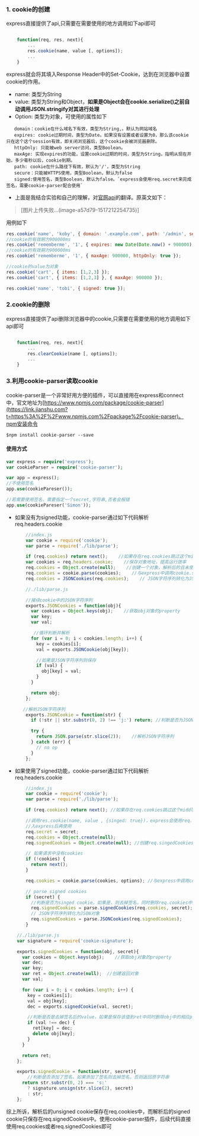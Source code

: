 ### **1. cookie的创建**

express直接提供了api,只需要在需要使用的地方调用如下api即可

```js

    function(req, res, next){
        ...
        res.cookie(name, value [, options]);
        ...
    }

```

express就会将其填入Response Header中的Set-Cookie，达到在浏览器中设置cookie的作用。

- name: 类型为String
- value: 类型为String和Object，**如果是Object会在cookie.serialize()之前自动调用JSON.stringify对其进行处理**
- Option: 类型为对象，可使用的属性如下



```text
   domain：cookie在什么域名下有效，类型为String,。默认为网站域名
   expires: cookie过期时间，类型为Date。如果没有设置或者设置为0，那么该cookie只在这个这个session有效，即关闭浏览器后，这个cookie会被浏览器删除。
   httpOnly: 只能被web server访问，类型Boolean。
   maxAge: 实现expires的功能，设置cookie过期的时间，类型为String，指明从现在开始，多少毫秒以后，cookie到期。
   path: cookie在什么路径下有效，默认为'/'，类型为String
   secure：只能被HTTPS使用，类型Boolean，默认为false
   signed:使用签名，类型Boolean，默认为false。`express会使用req.secret来完成签名，需要cookie-parser配合使用`

```

- 上面是我结合实验和自己的理解，对[官网api](https://link.jianshu.com/?t=http%3A%2F%2Fexpressjs.com%2Fen%2F4x%2Fapi.html)的翻译。原英文如下：

> [图片上传失败...(image-a57d79-1517212254735)]

用例如下

```js
res.cookie('name', 'koby', { domain: '.example.com', path: '/admin', secure: true });
//cookie的有效期为900000ms
res.cookie('rememberme', '1', { expires: new Date(Date.now() + 900000), httpOnly: true });
//cookie的有效期为900000ms
res.cookie('rememberme', '1', { maxAge: 900000, httpOnly: true });

//cookie的value为对象
res.cookie('cart', { items: [1,2,3] });
res.cookie('cart', { items: [1,2,3] }, { maxAge: 900000 });

res.cookie('name', 'tobi', { signed: true });
```

### **2.cookie的删除**

express直接提供了api删除浏览器中的cookie,只需要在需要使用的地方调用如下api即可

```js

    function(req, res, next){
        ...
        res.clearCookie(name [, options]);
        ...
    }

```

### **3.利用cookie-parser读取cookie**

 cookie-parser是一个非常好用方便的插件，可以直接用在express和connect中，官文地址为[https://www.npmjs.com/package/cookie-parser](https://link.jianshu.com?t=https%3A%2F%2Fwww.npmjs.com%2Fpackage%2Fcookie-parser)。npm安装命令



```
$npm install cookie-parser --save
```

#### 使用方式



```php
var express = require('express');
var cookieParser = require('cookie-parser');

var app = express();
//不使用签名
app.use(cookiePareser());

//若需要使用签名，需要指定一个secret,字符串,否者会报错
app.use(cookiePareser('Simon'));
```

- 如果没有为signed功能，cookie-parser通过如下代码解析req.headers.cookie

  

  ```jsx
      //index.js
      var cookie = require('cookie');
      var parse = require('./lib/parse');
  
      if (req.cookies) return next();    //如果存在req.cookies跳过这个middleware
      var cookies = req.headers.cookie;    //保存对象地址，提高运行效率
      req.cookies = Object.create(null);    //创建一个对象，解析后的且未使用签名的cookie保存在req.cookies中
      req.cookies = cookie.parse(cookies);    //与express中调用cookie.serialize()对应，解析cookie
      req.cookies = JSONCookies(req.cookies);    // JSON字符序列转化为JSON对象
  ```

  

  ```jsx
      //./lib/parse.js
  
      //接续cookie中的JSON字符序列
      exports.JSONCookies = function(obj){
        var cookies = Object.keys(obj);    //获取obj对象的property
        var key;
        var val;
  
         //循环判断并解析
        for (var i = 0; i < cookies.length; i++) {
          key = cookies[i];
          val = exports.JSONCookie(obj[key]);
  
          //如果是JSON字符序列则保存
          if (val) {
            obj[key] = val;
          }
        }
  
        return obj;
      };
  
     //解析JSON字符序列
      exports.JSONCookie = function(str) {
        if (!str || str.substr(0, 2) !== 'j:') return; //判断是否为JSON字符序列，如果不是返回undefined
  
        try {
          return JSON.parse(str.slice(2));    //解析JSON字符序列
        } catch (err) {
          // no op
        }
      };
  ```

- 如果使用了signed功能，cookie-parser通过如下代码解析req.headers.cookie

  

  ```jsx
      //index.js
      var cookie = require('cookie');
      var parse = require('./lib/parse');
  
      if (req.cookies) return next(); //如果存在req.cookies跳过这个middleware
  
      //调用res.cookie(name, value , {singed: true})，express会使用req.secret。故使用了签名功能，需给cookie-parser传递secret，且res.cookie(name, value , {singed: true})需在cookie-parser插        
      //入express后再使用
      req.secret = secret;     
      req.cookies = Object.create(null);
      req.signedCookies = Object.create(null); //创建req.singedCookies，所有解析后的signed cookie都保存在这个对象中，req.cookies中没有任何signed cookie
  
      // 如果请求中没有cookies
      if (!cookies) {
        return next();
      }
  
      req.cookies = cookie.parse(cookies, options); //与express中调用cookie.serialize()对应，解析cookie
  
      // parse signed cookies
      if (secret) {
        //判断是否为singed cookie。如果是，则去掉签名，同时删除req.cookies中对应的property，将这些去掉签名的cookie组成一个对象，保存在req.signedCookies中
        req.signedCookies = parse.signedCookies(req.cookies, secret); 
        // JSON字符序列转化为JSON对象
        req.signedCookies = parse.JSONCookies(req.signedCookies);    
      }
  ```



```jsx
    //./lib/parse.js
    var signature = require('cookie-signature');

    exports.signedCookies = function(obj, secret){
      var cookies = Object.keys(obj);    //获取obj对象的property
      var dec;
      var key;
      var ret = Object.create(null);  //创建返回对象
      var val;

      for (var i = 0; i < cookies.length; i++) {
        key = cookies[i];
        val = obj[key];
        dec = exports.signedCookie(val, secret);

        //判断是否是去掉签名后的value，如果是保存该值到ret中同时删除obj中的相应property
        if (val !== dec) {
          ret[key] = dec;
          delete obj[key];
        }
      }

      return ret;
    };

    exports.signedCookie = function(str, secret){
        //判断是否添加了签名，如果添加了签名则去掉签名，否则返回原字符串
      return str.substr(0, 2) === 's:' 
        ? signature.unsign(str.slice(2), secret)
        : str;
    };
```

综上所诉，解析后的unsigned cookie保存在req.cookies中，而解析后的signed cookie只保存在req.signedCookies中。使用cookie-parser插件，后续代码直接使用req.cookies或者req.signedCookies即可